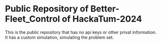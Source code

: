 # Public Repository of Better-Fleet_Control of HackaTum-2024

This is the public repository that has no api keys or other privat information.
It has a custom simulation, simulating the problem set.
